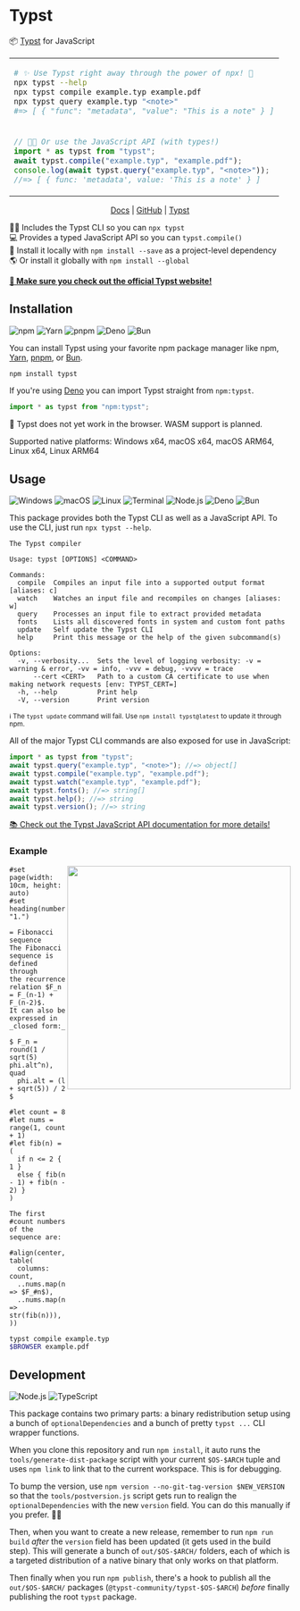 # Typst

📦 [Typst] for JavaScript

<table align=center><td>

```sh
# ✨ Use Typst right away through the power of npx! 🚀
npx typst --help
npx typst compile example.typ example.pdf
npx typst query example.typ "<note>"
#=> [ { "func": "metadata", "value": "This is a note" } ]
```

<tr><td>

```js
// 👨‍💻 Or use the JavaScript API (with types!)
import * as typst from "typst";
await typst.compile("example.typ", "example.pdf");
console.log(await typst.query("example.typ", "<note>"));
//=> [ { func: 'metadata', value: 'This is a note' } ]
```

</table>

<p align=center>
  <a href="https://typst.community/typst.js/">Docs</a>
  | <a href="https://github.com/typst-community/typst.js">GitHub</a>
  | <a href="https://typst.app/">Typst</a>
</p>

👨‍💻 Includes the Typst CLI so you can `npx typst` \
💻 Provides a typed JavaScript API so you can `typst.compile()` \
📑 Install it locally with `npm install --save` as a project-level dependency \
🌎 Or install it globally with `npm install --global`

[**📑 Make sure you check out the official Typst website!**](https://typst.app/)

## Installation

![npm](https://img.shields.io/static/v1?style=for-the-badge&message=npm&color=CB3837&logo=npm&logoColor=FFFFFF&label=)
![Yarn](https://img.shields.io/static/v1?style=for-the-badge&message=Yarn&color=2C8EBB&logo=Yarn&logoColor=FFFFFF&label=)
![pnpm](https://img.shields.io/static/v1?style=for-the-badge&message=pnpm&color=222222&logo=pnpm&logoColor=F69220&label=)
![Deno](https://img.shields.io/static/v1?style=for-the-badge&message=Deno&color=000000&logo=Deno&logoColor=FFFFFF&label=)
![Bun](https://img.shields.io/static/v1?style=for-the-badge&message=Bun&color=000000&logo=Bun&logoColor=FFFFFF&label=)

You can install Typst using your favorite npm package manager like npm, [Yarn],
[pnpm], or [Bun].

```sh
npm install typst
```

If you're using [Deno] you can import Typst straight from `npm:typst`.

```js
import * as typst from "npm:typst";
```

🛑 Typst does not yet work in the browser. WASM support is planned.

Supported native platforms: Windows x64, macOS x64, macOS ARM64, Linux x64,
Linux ARM64

## Usage

![Windows](https://img.shields.io/static/v1?style=for-the-badge&message=Windows&color=0078D4&logo=Windows&logoColor=FFFFFF&label=)
![macOS](https://img.shields.io/static/v1?style=for-the-badge&message=macOS&color=000000&logo=macOS&logoColor=FFFFFF&label=)
![Linux](https://img.shields.io/static/v1?style=for-the-badge&message=Linux&color=222222&logo=Linux&logoColor=FCC624&label=)
![Terminal](https://img.shields.io/static/v1?style=for-the-badge&message=Terminal&color=4D4D4D&logo=Windows+Terminal&logoColor=FFFFFF&label=)
![Node.js](https://img.shields.io/static/v1?style=for-the-badge&message=Node.js&color=339933&logo=Node.js&logoColor=FFFFFF&label=)
![Deno](https://img.shields.io/static/v1?style=for-the-badge&message=Deno&color=000000&logo=Deno&logoColor=FFFFFF&label=)
![Bun](https://img.shields.io/static/v1?style=for-the-badge&message=Bun&color=000000&logo=Bun&logoColor=FFFFFF&label=)

This package provides both the Typst CLI as well as a JavaScript API. To use the
CLI, just run `npx typst --help`.

```
The Typst compiler

Usage: typst [OPTIONS] <COMMAND>

Commands:
  compile  Compiles an input file into a supported output format [aliases: c]
  watch    Watches an input file and recompiles on changes [aliases: w]
  query    Processes an input file to extract provided metadata
  fonts    Lists all discovered fonts in system and custom font paths
  update   Self update the Typst CLI
  help     Print this message or the help of the given subcommand(s)

Options:
  -v, --verbosity...  Sets the level of logging verbosity: -v = warning & error, -vv = info, -vvv = debug, -vvvv = trace
      --cert <CERT>   Path to a custom CA certificate to use when making network requests [env: TYPST_CERT=]
  -h, --help          Print help
  -V, --version       Print version
```

<sup>ℹ The `typst update` command will fail. Use `npm install typst@latest` to
update it through npm.</sup>

All of the major Typst CLI commands are also exposed for use in JavaScript:

```js
import * as typst from "typst";
await typst.query("example.typ", "<note>"); //=> object[]
await typst.compile("example.typ", "example.pdf");
await typst.watch("example.typ", "example.pdf");
await typst.fonts(); //=> string[]
await typst.help(); //=> string
await typst.version(); //=> string
```

[📚 Check out the Typst JavaScript API documentation for more details!](https://typst.community/typst.js/)

### Example

<img align=right width=400 src="https://i.imgur.com/24wiUGN.png">

```typst
#set page(width: 10cm, height: auto)
#set heading(numbering: "1.")

= Fibonacci sequence
The Fibonacci sequence is defined through
the recurrence relation $F_n = F_(n-1) + F_(n-2)$.
It can also be expressed in _closed form:_

$ F_n = round(1 / sqrt(5) phi.alt^n), quad
  phi.alt = (l + sqrt(5)) / 2 $

#let count = 8
#let nums = range(1, count + 1)
#let fib(n) = (
  if n <= 2 { 1 }
  else { fib(n - 1) + fib(n - 2) }
)

The first #count numbers of the sequence are:

#align(center, table(
  columns: count,
  ..nums.map(n => $F_#n$),
  ..nums.map(n => str(fib(n))),
))
```

```sh
typst compile example.typ
$BROWSER example.pdf
```

## Development

![Node.js](https://img.shields.io/static/v1?style=for-the-badge&message=Node.js&color=339933&logo=Node.js&logoColor=FFFFFF&label=)
![TypeScript](https://img.shields.io/static/v1?style=for-the-badge&message=TypeScript&color=3178C6&logo=TypeScript&logoColor=FFFFFF&label=)

This package contains two primary parts: a binary redistribution setup using a
bunch of `optionalDependencies` and a bunch of pretty `typst ...` CLI wrapper
functions.

When you clone this repository and run `npm install`, it auto runs the
`tools/generate-dist-package` script with your current `$OS-$ARCH` tuple and
uses `npm link` to link that to the current workspace. This is for debugging.

To bump the version, use `npm version --no-git-tag-version $NEW_VERSION` so that
the `tools/postversion.js` script gets run to realign the `optionalDependencies`
with the new `version` field. You can do this manually if you prefer. 🤷‍♂️

Then, when you want to create a new release, remember to run `npm run build`
_after_ the `version` field has been updated (it gets used in the build step).
This will generate a bunch of `out/$OS-$ARCH/` folders, each of which is a
targeted distribution of a native binary that only works on that platform.

Then finally when you run `npm publish`, there's a hook to publish all the
`out/$OS-$ARCH/` packages (`@typst-community/typst-$OS-$ARCH`) _before_ finally
publishing the root `typst` package.

[typst]: https://typst.app/
[yarn]: https://yarnpkg.com/
[pnpm]: https://pnpm.io/
[deno]: https://deno.com/
[bun]: https://bun.sh/
